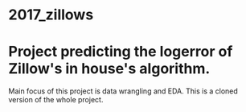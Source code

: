 # 2017_zillows
# Project predicting the logerror of Zillow's in house's algorithm. 
Main focus of this project is data wrangling and EDA. 
This is a cloned version of the whole project. 
